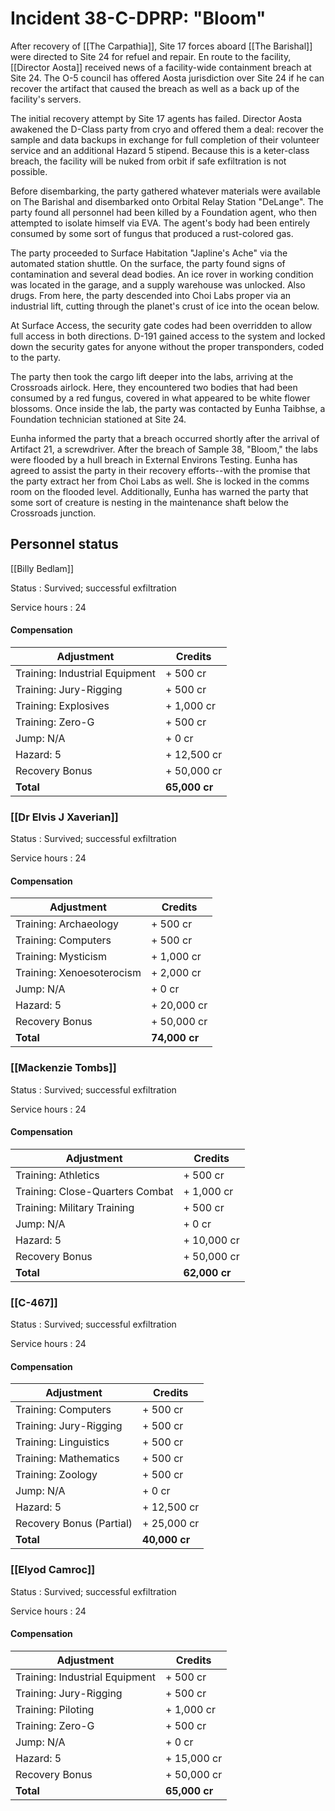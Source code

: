 # Incident 38-C-DPRP: "Bloom"

After recovery of [[The Carpathia]], Site 17 forces aboard [[The Barishal]] were directed to Site 24 for refuel and repair. En route to the facility, [[Director Aosta]] received news of a facility-wide containment breach at Site 24. The O-5 council has offered Aosta jurisdiction over Site 24 if he can recover the artifact that caused the breach as well as a back up of the facility's servers.

The initial recovery attempt by Site 17 agents has failed. Director Aosta awakened the D-Class party from cryo and offered them a deal: recover the sample and data backups in exchange for full completion of their volunteer service and an additional Hazard 5 stipend. Because this is a keter-class breach, the facility will be nuked from orbit if safe exfiltration is not possible.

Before disembarking, the party gathered whatever materials were available on The Barishal and disembarked onto Orbital Relay Station "DeLange". The party found all personnel had been killed by a Foundation agent, who then attempted to isolate himself via EVA. The agent's body had been entirely consumed by some sort of fungus that produced a rust-colored gas.

The party proceeded to Surface Habitation "Japline's Ache" via the automated station shuttle. On the surface, the party found signs of contamination and several dead bodies. An ice rover in working condition was located in the garage, and a supply warehouse was unlocked. Also drugs. From here, the party descended into Choi Labs proper via an industrial lift, cutting through the planet's crust of ice into the ocean below.

At Surface Access, the security gate codes had been overridden to allow full access in both directions. D-191 gained access to the system and locked down the security gates for anyone without the proper transponders, coded to the party. 

The party then took the cargo lift deeper into the labs, arriving at the Crossroads airlock. Here, they encountered two bodies that had been consumed by a red fungus, covered in what appeared to be white flower blossoms. Once inside the lab, the party was contacted by Eunha Taibhse, a Foundation technician stationed at Site 24.

Eunha informed the party that a breach occurred shortly after the arrival of Artifact 21, a screwdriver. After the breach of Sample 38, "Bloom," the labs were flooded by a hull breach in External Environs Testing. Eunha has agreed to assist the party in their recovery efforts--with the promise that the party extract her from Choi Labs as well. She is locked in the comms room on the flooded level. Additionally, Eunha has warned the party that some sort of creature is nesting in the maintenance shaft below the Crossroads junction. 

## Personnel status

[[Billy Bedlam]]

Status
: Survived; successful exfiltration

Service hours
: 24

#### Compensation

| Adjustment                     | Credits       |
| ------------------------------ | ------------- |
| Training: Industrial Equipment | + 500 cr      |
| Training: Jury-Rigging         | + 500 cr      |
| Training: Explosives           | + 1,000 cr    |
| Training: Zero-G               | + 500 cr      |
| Jump: N/A                      | + 0 cr        |
| Hazard: 5                      | + 12,500 cr   |
| Recovery Bonus                 | + 50,000 cr              |
| **Total**                      | **65,000 cr** |


### [[Dr Elvis J Xaverian]]

Status
: Survived; successful exfiltration

Service hours
: 24

#### Compensation

| Adjustment                | Credits       |
| ------------------------- | ------------- |
| Training: Archaeology     | + 500 cr      |
| Training: Computers       | + 500 cr      |
| Training: Mysticism       | + 1,000 cr    |
| Training: Xenoesoterocism | + 2,000 cr    |
| Jump: N/A                 | + 0 cr        |
| Hazard: 5                 | + 20,000 cr    |
| Recovery Bonus            | + 50,000 cr              |
| **Total**                 | **74,000 cr** |

### [[Mackenzie Tombs]]

Status
: Survived; successful exfiltration

Service hours
: 24

#### Compensation

| Adjustment                      | Credits      |
| ------------------------------- | ------------ |
| Training: Athletics             | + 500 cr     |
| Training: Close-Quarters Combat | + 1,000 cr   |
| Training: Military Training     | + 500 cr     |
| Jump: N/A                       | + 0 cr       |
| Hazard: 5                       | + 10,000 cr  |
| Recovery Bonus                  | + 50,000 cr             |
| **Total**                       | **62,000 cr** |

### [[C-467]]

Status
: Survived; successful exfiltration

Service hours
: 24

#### Compensation

| Adjustment               | Credits       |
| ------------------------ | ------------- |
| Training: Computers      | + 500 cr      |
| Training: Jury-Rigging   | + 500 cr      |
| Training: Linguistics    | + 500 cr      |
| Training: Mathematics    | + 500 cr      |
| Training: Zoology        | + 500 cr      |
| Jump: N/A                | + 0 cr        |
| Hazard: 5                | + 12,500 cr   |
| Recovery Bonus (Partial) | + 25,000 cr              |
| **Total**                | **40,000 cr** |

### [[Elyod Camroc]]

Status
: Survived; successful exfiltration

Service hours
: 24

#### Compensation

| Adjustment                     | Credits      |
| ------------------------------ | ------------ |
| Training: Industrial Equipment | + 500 cr     |
| Training: Jury-Rigging         | + 500 cr     |
| Training: Piloting             | + 1,000 cr   |
| Training: Zero-G               | + 500 cr     |
| Jump: N/A                      | + 0 cr       |
| Hazard: 5                      | + 15,000 cr  |
| Recovery Bonus                 | + 50,000 cr             |
| **Total**                      | **65,000 cr** |




